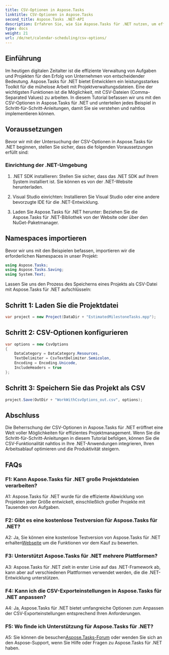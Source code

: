 ```yaml
---
title: CSV-Optionen in Aspose.Tasks
linktitle: CSV-Optionen in Aspose.Tasks
second_title: Aspose.Tasks .NET-API
description: Erfahren Sie, wie Sie Aspose.Tasks für .NET nutzen, um effizient mit CSV-Dateien zu arbeiten und so Ihre Projektmanagementfunktionen mühelos zu verbessern.
type: docs
weight: 21
url: /de/net/calendar-scheduling/csv-options/
---
```

## Einführung

Im heutigen digitalen Zeitalter ist die effiziente Verwaltung von Aufgaben und Projekten für den Erfolg von Unternehmen von entscheidender Bedeutung. Aspose.Tasks für .NET bietet Entwicklern ein leistungsstarkes Toolkit für die mühelose Arbeit mit Projektverwaltungsdateien. Eine der wichtigsten Funktionen ist die Möglichkeit, mit CSV-Dateien (Comma-Separated Values) zu arbeiten. In diesem Tutorial befassen wir uns mit den CSV-Optionen in Aspose.Tasks für .NET und unterteilen jedes Beispiel in Schritt-für-Schritt-Anleitungen, damit Sie sie verstehen und nahtlos implementieren können.

## Voraussetzungen

Bevor wir mit der Untersuchung der CSV-Optionen in Aspose.Tasks für .NET beginnen, stellen Sie sicher, dass die folgenden Voraussetzungen erfüllt sind:

### Einrichtung der .NET-Umgebung

1. .NET SDK installieren: Stellen Sie sicher, dass das .NET SDK auf Ihrem System installiert ist. Sie können es von der .NET-Website herunterladen.

2. Visual Studio einrichten: Installieren Sie Visual Studio oder eine andere bevorzugte IDE für die .NET-Entwicklung.

3. Laden Sie Aspose.Tasks für .NET herunter: Beziehen Sie die Aspose.Tasks für .NET-Bibliothek von der Website oder über den NuGet-Paketmanager.

## Namespaces importieren

Bevor wir uns mit den Beispielen befassen, importieren wir die erforderlichen Namespaces in unser Projekt:

```csharp
using Aspose.Tasks;
using Aspose.Tasks.Saving;
using System.Text;
```

Lassen Sie uns den Prozess des Speicherns eines Projekts als CSV-Datei mit Aspose.Tasks für .NET aufschlüsseln:

## Schritt 1: Laden Sie die Projektdatei

```csharp
var project = new Project(DataDir + "EstimatedMilestoneTasks.mpp");
```

## Schritt 2: CSV-Optionen konfigurieren

```csharp
var options = new CsvOptions
{
    DataCategory = DataCategory.Resources,
    TextDelimiter = CsvTextDelimiter.Semicolon,
    Encoding = Encoding.Unicode,
    IncludeHeaders = true
};
```

## Schritt 3: Speichern Sie das Projekt als CSV

```csharp
project.Save(OutDir + "WorkWithCsvOptions_out.csv", options);
```

## Abschluss

Die Beherrschung der CSV-Optionen in Aspose.Tasks für .NET eröffnet eine Welt voller Möglichkeiten für effizientes Projektmanagement. Wenn Sie die Schritt-für-Schritt-Anleitungen in diesem Tutorial befolgen, können Sie die CSV-Funktionalität nahtlos in Ihre .NET-Anwendungen integrieren, Ihren Arbeitsablauf optimieren und die Produktivität steigern.

## FAQs

### F1: Kann Aspose.Tasks für .NET große Projektdateien verarbeiten?

A1: Aspose.Tasks für .NET wurde für die effiziente Abwicklung von Projekten jeder Größe entwickelt, einschließlich großer Projekte mit Tausenden von Aufgaben.

### F2: Gibt es eine kostenlose Testversion für Aspose.Tasks für .NET?

 A2: Ja, Sie können eine kostenlose Testversion von Aspose.Tasks für .NET erhalten[Webseite](https://releases.aspose.com/tasks/net/) um die Funktionen vor dem Kauf zu bewerten.

### F3: Unterstützt Aspose.Tasks für .NET mehrere Plattformen?

A3: Aspose.Tasks für .NET zielt in erster Linie auf das .NET-Framework ab, kann aber auf verschiedenen Plattformen verwendet werden, die die .NET-Entwicklung unterstützen.

### F4: Kann ich die CSV-Exporteinstellungen in Aspose.Tasks für .NET anpassen?

A4: Ja, Aspose.Tasks für .NET bietet umfangreiche Optionen zum Anpassen der CSV-Exporteinstellungen entsprechend Ihren Anforderungen.

### F5: Wo finde ich Unterstützung für Aspose.Tasks für .NET?

 A5: Sie können die besuchen[Aspose.Tasks-Forum](https://forum.aspose.com/c/tasks/15) oder wenden Sie sich an den Aspose-Support, wenn Sie Hilfe oder Fragen zu Aspose.Tasks für .NET haben.